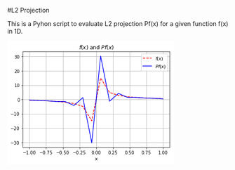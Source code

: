 #L2 Projection 

This is  a Pyhon script to evaluate L2 projection Pf(x) for a given function f(x) in 1D.

![result](/result.png)
